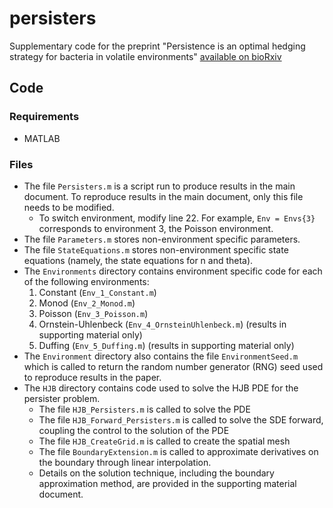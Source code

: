 # persisters

Supplementary code for the preprint "Persistence is an optimal hedging strategy for bacteria in volatile environments" [available on bioRxiv](https://www.biorxiv.org/content/10.1101/2019.12.19.883645v1)

## Code

### Requirements
* MATLAB

### Files

* The file `Persisters.m` is a script run to produce results in the main document. To reproduce results in the main document, only this file needs to be modified.
  * To switch environment, modify line 22. For example, `Env = Envs{3}` corresponds to environment 3, the Poisson environment.
* The file `Parameters.m` stores non-environment specific parameters.
* The file `StateEquations.m` stores non-environment specific state equations (namely, the state equations for n and theta).
* The `Environments` directory contains environment specific code for each of the following environments:
  1. Constant (`Env_1_Constant.m`)
  2. Monod (`Env_2_Monod.m`)
  3. Poisson (`Env_3_Poisson.m`)
  4. Ornstein-Uhlenbeck (`Env_4_OrnsteinUhlenbeck.m`) (results in supporting material only)
  5. Duffing (`Env_5_Duffing.m`) (results in supporting material only)
* The `Environment` directory also contains the file `EnvironmentSeed.m` which is called to return the random number generator (RNG) seed used to reproduce results in the paper.
* The `HJB` directory contains code used to solve the HJB PDE for the persister problem. 
  * The file `HJB_Persisters.m` is called to solve the PDE
  * The file `HJB_Forward_Persisters.m` is called to solve the SDE forward, coupling the control to the solution of the PDE
  * The file `HJB_CreateGrid.m` is called to create the spatial mesh
  * The file `BoundaryExtension.m` is called to approximate derivatives on the boundary through linear interpolation.
  * Details on the solution technique, including the boundary approximation method, are provided in the supporting material document.
